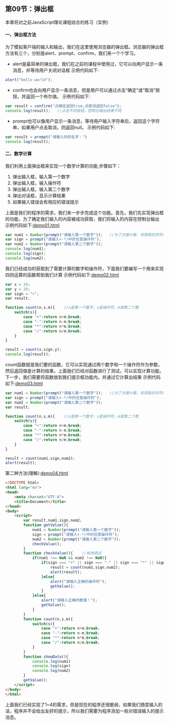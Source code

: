  ## 第09节：弹出框
本章将对之前JavaScript理论课程综合的练习（实例）

#### 一、弹出框方法
为了模拟客户端的输入和输出，我们在这里使用浏览器的弹出框。浏览器的弹出框方法有三个，分别是alert、prompt、confirm，我们来一个个学习。
* alert是最简单的弹出框，我们在之前的课程中使用过，它可以向用户显示一条消息，并等待用户关闭对话框
示例代码如下:

``` js
alert("hello world");
```

* confirm也会向用户显示一条消息，但是用户可以通过点击“确定”或“取消”按钮，并返回一个布尔值。
示例代码如下:

``` js
var result = confirm("点确定返回true,点取消返回false");
console.log(result);   //点击不同按钮，控制台输出结果不同
```

* prompt也可以像用户显示一条消息，等待用户输入字符串后，返回这个字符串，如果用户点击取消，则返回null。
示例代码如下:

``` js
var result = prompt("请输入你的名字：")
console.log(result);   
```

#### 二、数学计算
我们利用上面弹出框来实现一个数学计算的功能,步骤如下：
1. 弹出输入框，输入第一个数字
2. 弹出输入框，输入操作符
3. 弹出输入框，输入第二个数字
4. 弹出对话框，显示计算结果
5. 如果输入错误会有相应的错误提示

上面是我们的程序的需求，我们来一步步完成这个功能。首先，我们先实现弹出框的功能，为了确定我们输入的内容被成功获取，我们将输入的内容在控制台输出
示例代码如下:[demo01.html](https://github.com/xiaozhoulee/xiaozhou-examples/blob/master/02-JavaScript%E5%85%A5%E9%97%A8/%E7%AC%AC09%E8%8A%82%EF%BC%9A%E5%BC%B9%E5%87%BA%E6%A1%86/demo01.html)

``` js
var num1 = Number(prompt("请输入第一个数字"));   //为了方便计算，将获取的字符串转换成数值类型
var sign = prompt("请输入+-*/中的任意操作符");
var num2 = Number(prompt("请输入第二个数字"));
console.log(num1);
console.log(sign);
console.log(num2);
```

我们已经成功的获取到了需要计算的数字和操作符，下面我们要编写一个用来实现四则运算的函数帮助我们计算
示例代码如下:[demo02.html](https://github.com/xiaozhoulee/xiaozhou-examples/blob/master/02-JavaScript%E5%85%A5%E9%97%A8/%E7%AC%AC09%E8%8A%82%EF%BC%9A%E5%BC%B9%E5%87%BA%E6%A1%86/demo02.html)

``` js
var x = 10;
var y = 20;
var sign = "+";
var result;

function count(n,s,m){    //n是第一个数字，s是操作符，m是第二个数
    switch(s){
        case "+":return n+m;break;
        case "-":return n-m;break;
        case "*":return n*m;break;
        case "/":return n/m;break;
    }
}

result = count(x,sign,y);
console.log(result);
```
count函数就是我们要的函数，它可以实现通过两个数字和一个操作符作为参数，然后返回值是计算的结果。上面我们已经对函数进行了测试，可以实现计算功能。下一步，我们需要将函数放到我们提示框功能内。并通过它计算出结果
示例代码如下:[demo03.html](https://github.com/xiaozhoulee/xiaozhou-examples/blob/master/02-JavaScript%E5%85%A5%E9%97%A8/%E7%AC%AC09%E8%8A%82%EF%BC%9A%E5%BC%B9%E5%87%BA%E6%A1%86/demo03.html)

``` js
var num1 = Number(prompt("请输入第一个数字"));   //为了方便计算，将获取的字符串转换成数值类型
var sign = prompt("请输入+-*/中的任意操作符");
var num2 = Number(prompt("请输入第二个数字"));
var result;

function count(n,s,m){    //n是第一个数字，s是操作符，m是第二个数
    switch(s){
        case "+":return n+m;break;
        case "-":return n-m;break;
        case "*":return n*m;break;
        case "/":return n/m;break;
    }
}

result = count(num1,sign,num2);
alert(result);
```

第二种方法(理解):[demo04.html](https://github.com/xiaozhoulee/xiaozhou-examples/blob/master/02-JavaScript%E5%85%A5%E9%97%A8/%E7%AC%AC09%E8%8A%82%EF%BC%9A%E5%BC%B9%E5%87%BA%E6%A1%86/demo04.html)
``` html
<!DOCTYPE html>
<html lang="en">
<head>
	<meta charset="UTF-8">
	<title>Document</title>
</head>
<body>
	<script>
		var result,num1,sign,num2;
		function getValue(){
			num1 = Number(prompt("请输入第一个数字"));   
			sign = prompt("请输入+-*/中的任意操作符");
			num2 = Number(prompt("请输入第二个数字"));
			checkValue();
		}
		function checkValue(){    //有待调试
			if(num1 !== NaN && num2 !== NaN){
				if(sign === "+" || sign === "-" || sign === "*" || sign === "/" ){
					result = count(num1,sign,num2);
					alert(result);
				}else{
					alert("请输入正确的操作符");
					getValue();
				}
			}else{
				alert("请输入正确的数值！");
				getValue();
			}
		}
		function count(n,s,m){    
			switch(s){
				case "+":return n+m;break;
				case "-":return n-m;break;
				case "*":return n*m;break;
				case "/":return n/m;break;
			}
		}
		function showData(){
			console.log(num1)
			console.log(sign)
			console.log(num2)
		}
		getValue();
	</script>
</body>
</html>
```
上面我们已经实现了1~4的需求，但是现在的程序还很脆弱，如果我们随意输入的话，程序并不会给出友好的提示，所以我们需要为程序添加一些对错误输入的提示消息。

